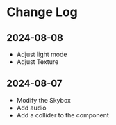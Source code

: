 # Change Log
## 2024-08-08
- Adjust light mode
- Adjust Texture
## 2024-08-07
- Modify the Skybox
- Add audio
- Add a collider to the component
